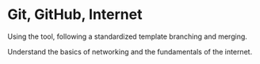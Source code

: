 # Git, GitHub, Internet

Using the tool, following a standardized template
branching and merging.

Understand the basics of networking
and the fundamentals of the internet.